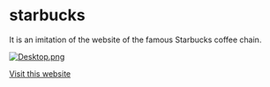 # starbucks
It is an imitation of the website of the famous Starbucks coffee chain.

[![Desktop.png](https://i.postimg.cc/pThW9Qb9/Desktop.png)](https://postimg.cc/5YJdTCt1)

[Visit this website](https://starbucks-iannello.netlify.app/)
